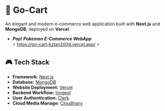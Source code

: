 # 🎁 Go-Cart

An elegant and modern e-commerce web application built with **Next.js** and **MongoDB**, deployed on **Vercel**.</br>
 - ***Pop! Pokemon E-Commerce WebApp***<br>
⚡ https://go-cart-kztan2004.vercel.app/ ⚡<br>

## 🎮 Tech Stack

- **Framework:**             [Next.js](https://nextjs.org/)
- **Database:**              [MongoDB](https://www.mongodb.com/)
- **Website Deployment:**    [Vercel](https://vercel.com/)
- **Backend Workflow:**      [Inngest](https://www.inngest.com/)
- **User Authentication:**   [Clerk](https://clerk.com/)
- **Cloud Media Manage:**    [Cloudinary](https://cloudinary.com/)


